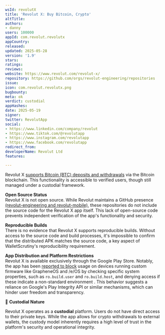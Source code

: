 ```yaml
---
wsId: revolutX
title: 'Revolut X: Buy Bitcoin, Crypto'
altTitle: 
authors:
- danny
users: 100000
appId: com.revolut.revolutx
appCountry: 
released: 
updated: 2025-05-28
version: '1.9'
stars: 
ratings: 
reviews: 
website: https://www.revolut.com/revolut-x/
repository: https://github.com/orgs/revolut-engineering/repositories
issue: 
icon: com.revolut.revolutx.png
bugbounty: 
meta: ok
verdict: custodial
appHashes: 
date: 2025-05-19
signer: 
twitter: RevolutApp
social:
- https://www.linkedin.com/company/revolut
- https://www.tiktok.com/@revolutapp
- https://www.instagram.com/revolutapp
- https://www.facebook.com/revolutapp
redirect_from: 
developerName: Revolut Ltd
features: 

---
```


Revolut X [supports Bitcoin (BTC) deposits and withdrawals](https://help.revolut.com/help/wealth/cryptocurrencies/transferring-cryptocurrencies/withdrawing-cryptocurrencies/how-do-i-send-crypto-to-an-external-wallet) via the Bitcoin blockchain. This functionality is accessible to verified users, though still managed under a custodial framework. 

**Open Source Status**\
Revolut X is not open source. While Revolut maintains a GitHub presence [(revolut-engineering and revolut-mobile)](https://github.com/orgs/revolut-engineering/repositories), these repositories do not include the source code for the Revolut X app itself. This lack of open-source code prevents independent verification of the app's functionality and security.

**Reproducible Builds**\
There is no evidence that Revolut X supports reproducible builds. Without access to the source code and build processes, it's impossible to confirm that the distributed APK matches the source code, a key aspect of WalletScrutiny's reproducibility requirement.

**App Distribution and Platform Restrictions**\
Revolut X is available exclusively through the Google Play Store. Notably, the app has been [reported to block](https://community.e.foundation/t/sorry-revolut-is-not-supported-on-devices-with-custom-firmware/63282/91?page=5) usage on devices running custom firmware like GrapheneOS and /e/OS by checking specific system properties, such as `ro.build.user` and `ro.build.host`, and denying access if these indicate a non-standard environment . This behavior suggests a reliance on Google's Play Integrity API or similar mechanisms, which can hinder user freedom and transparency.


🔐 **Custodial Nature**

Revolut X operates as a **custodial** platform. Users do not have direct access to their private keys. While the app allows for crypto withdrawals to external wallets, the custody model inherently requires a high level of trust in the platform's security and operational integrity.

